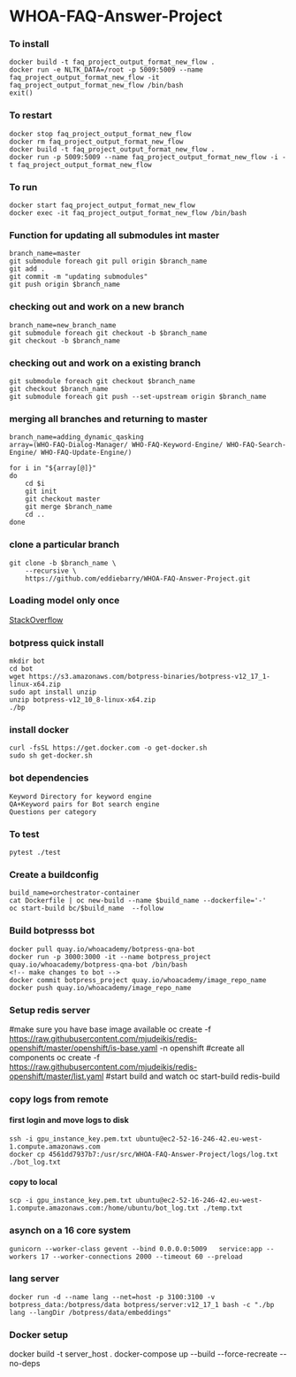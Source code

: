 # WHOA-FAQ-Answer-Project

### To install
```
docker build -t faq_project_output_format_new_flow .
docker run -e NLTK_DATA=/root -p 5009:5009 --name faq_project_output_format_new_flow -it faq_project_output_format_new_flow /bin/bash
exit()
```

### To restart
```
docker stop faq_project_output_format_new_flow
docker rm faq_project_output_format_new_flow
docker build -t faq_project_output_format_new_flow .
docker run -p 5009:5009 --name faq_project_output_format_new_flow -i -t faq_project_output_format_new_flow
```

### To run
```
docker start faq_project_output_format_new_flow
docker exec -it faq_project_output_format_new_flow /bin/bash
```

### Function for updating all submodules int master
```
branch_name=master
git submodule foreach git pull origin $branch_name
git add .
git commit -m "updating submodules"
git push origin $branch_name
```

### checking out and work on a new branch
```
branch_name=new_branch_name
git submodule foreach git checkout -b $branch_name
git checkout -b $branch_name
```

### checking out and work on a existing branch
```
git submodule foreach git checkout $branch_name
git checkout $branch_name
git submodule foreach git push --set-upstream origin $branch_name
```

### merging all branches and returning to master
```
branch_name=adding_dynamic_qasking
array=(WHO-FAQ-Dialog-Manager/ WHO-FAQ-Keyword-Engine/ WHO-FAQ-Search-Engine/ WHO-FAQ-Update-Engine/)

for i in "${array[@]}"
do
	cd $i
    git init
    git checkout master
    git merge $branch_name
    cd ..
done
```

### clone a particular branch
```
git clone -b $branch_name \
    --recursive \
    https://github.com/eddiebarry/WHOA-FAQ-Answer-Project.git
```

### Loading model only once
[StackOverflow](https://stackoverflow.com/questions/32213893/how-to-cache-a-large-machine-learning-model-in-flask)


### botpress quick install
```
mkdir bot
cd bot
wget https://s3.amazonaws.com/botpress-binaries/botpress-v12_17_1-linux-x64.zip
sudo apt install unzip
unzip botpress-v12_10_8-linux-x64.zip
./bp
```

### install docker
```
curl -fsSL https://get.docker.com -o get-docker.sh
sudo sh get-docker.sh
```

### bot dependencies
```
Keyword Directory for keyword engine
QA+Keyword pairs for Bot search engine
Questions per category
```

### To test
```
pytest ./test
```

### Create a buildconfig

```
build_name=orchestrator-container
cat Dockerfile | oc new-build --name $build_name --dockerfile='-'
oc start-build bc/$build_name  --follow
```


### Build botpresss bot
```
docker pull quay.io/whoacademy/botpress-qna-bot
docker run -p 3000:3000 -it --name botpress_project quay.io/whoacademy/botpress-qna-bot /bin/bash
<!-- make changes to bot -->
docker commit botpress_project quay.io/whoacademy/image_repo_name
docker push quay.io/whoacademy/image_repo_name
```

### Setup redis server
#make sure you have base image available
oc create -f https://raw.githubusercontent.com/mjudeikis/redis-openshift/master/openshift/is-base.yaml -n openshift
#create all components
oc create -f https://raw.githubusercontent.com/mjudeikis/redis-openshift/master/list.yaml
#start build and watch 
oc start-build redis-build


### copy logs from remote

#### first login and move logs to disk
```
ssh -i gpu_instance_key.pem.txt ubuntu@ec2-52-16-246-42.eu-west-1.compute.amazonaws.com
docker cp 4561dd7937b7:/usr/src/WHOA-FAQ-Answer-Project/logs/log.txt ./bot_log.txt
```
#### copy to local
```
scp -i gpu_instance_key.pem.txt ubuntu@ec2-52-16-246-42.eu-west-1.compute.amazonaws.com:/home/ubuntu/bot_log.txt ./temp.txt
```

### asynch on a 16 core system
```
gunicorn --worker-class gevent --bind 0.0.0.0:5009   service:app --workers 17 --worker-connections 2000 --timeout 60 --preload
```

### lang server
```
docker run -d --name lang --net=host -p 3100:3100 -v botpress_data:/botpress/data botpress/server:v12_17_1 bash -c "./bp lang --langDir /botpress/data/embeddings"
```

### Docker setup
docker build -t server_host .
docker-compose up --build --force-recreate --no-deps